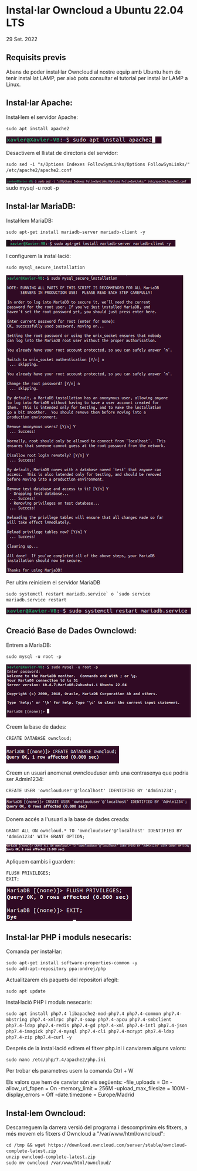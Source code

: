 # Instal·lar Owncloud a Ubuntu 22.04 LTS
29 Set. 2022

## Requisits previs
Abans de poder instal·lar Owncloud al nostre equip amb Ubuntu hem de tenir instal·lat LAMP, per això pots consultar el tutorial per instal·lar LAMP a Linux.

## Instal·lar Apache:
Instal·lem el servidor Apache:

```
sudo apt install apache2
```
![1cap](1.png)

Desactivem el llistat de directoris del servidor:

```
sudo sed -i "s/Options Indexes FollowSymLinks/Options FollowSymLinks/" /etc/apache2/apache2.conf
```
![2cap](2.png)
sudo mysql -u root -p
## Instal·lar MariaDB:
Instal·lem MariaDB:

```
sudo apt-get install mariadb-server mariadb-client -y
```
![3cap](3.png)

I configurem la instal·lació:

```
sudo mysql_secure_installation
```
![4cap](4.png)

Per ultim reiniciem el servidor MariaDB

```
sudo systemctl restart mariadb.service` o `sudo service mariadb.service restart
```
![5cap](5.png)

## Creació Base de Dades Ownclowd:

Entrem a MariaDB:

```
sudo mysql -u root -p
```
![6cap](6.png)

Creem la base de dades:

```
CREATE DATABASE owncloud;
```
![7cap](7.png)

Creem un usuari anomenat ownclouduser amb una contrasenya que podria ser Admin1234:

```
CREATE USER 'ownclouduser'@'localhost' IDENTIFIED BY 'Admin1234';
```
![8cap](8.png)

Donem accés a l'usuari a la base de dades creada:

```
GRANT ALL ON owncloud.* TO 'ownclouduser'@'localhost' IDENTIFIED BY 'Admin1234' WITH GRANT OPTION;
```
![9cap](9.png)

Apliquem cambis i guardem:

```
FLUSH PRIVILEGES;
EXIT;
```
![10cap](10.png)

## Instal·lar PHP i moduls nesecaris:

Comanda per instal·lar:

```
sudo apt-get install software-properties-common -y
sudo add-apt-repository ppa:ondrej/php
```
Actualitzarem els paquets del repositori afegit:

```
sudo apt update
```

Instal·lació PHP i moduls nesecaris:

```
sudo apt install php7.4 libapache2-mod-php7.4 php7.4-common php7.4-mbstring php7.4-xmlrpc php7.4-soap php7.4-apcu php7.4-smbclient php7.4-ldap php7.4-redis php7.4-gd php7.4-xml php7.4-intl php7.4-json php7.4-imagick php7.4-mysql php7.4-cli php7.4-mcrypt php7.4-ldap php7.4-zip php7.4-curl -y
```

Després de la instal·lació editem el fitxer php.ini i canviarem alguns valors:

```
sudo nano /etc/php/7.4/apache2/php.ini
```
Per trobar els parametres usem la comanda Ctrl + W

Els valors que hem de canviar són els següents:
  -file_uploads = On
  -allow_url_fopen = On
  -memory_limit = 256M
  -upload_max_filesize = 100M
  -display_errors = Off
  -date.timezone = Europe/Madrid
  
## Instal·lem Owncloud:
  
Descarreguem la darrera versió del programa i descomprimim els fitxers, a més movem els fitxers d'Owncloud a "/var/www/html/owncloud":
  
```
cd /tmp && wget https://download.owncloud.com/server/stable/owncloud-complete-latest.zip
unzip owncloud-complete-latest.zip
sudo mv owncloud /var/www/html/owncloud/
```

